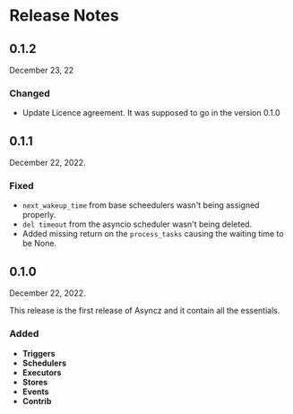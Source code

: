 # Release Notes

## 0.1.2

December 23, 22

### Changed

- Update Licence agreement. It was supposed to go in the version 0.1.0

## 0.1.1

December 22, 2022.

### Fixed

- `next_wakeup_time` from base scheedulers wasn't being assigned properly.
- `del timeout` from the asyncio scheduler wasn't being deleted.
- Added missing return on the `process_tasks` causing the waiting time to be None.

## 0.1.0

December 22, 2022.

This release is the first release of Asyncz and it contain all the essentials.

### Added

* **Triggers**
* **Schedulers**
* **Executors**
* **Stores**
* **Events**
* **Contrib**
